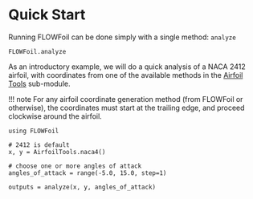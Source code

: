 # Quick Start

Running FLOWFoil can be done simply with a single method: `analyze`

```@docs
FLOWFoil.analyze
```

As an introductory example, we will do a quick analysis of a NACA 2412 airfoil, with coordinates from one of the available methods in the [Airfoil Tools](@ref) sub-module.

!!! note
    For any airfoil coordinate generation method (from FLOWFoil or otherwise), the coordinates must start at the trailing edge, and proceed clockwise around the airfoil.

```@julia
using FLOWFoil

# 2412 is default
x, y = AirfoilTools.naca4()

# choose one or more angles of attack
angles_of_attack = range(-5.0, 15.0, step=1)

outputs = analyze(x, y, angles_of_attack)
```
